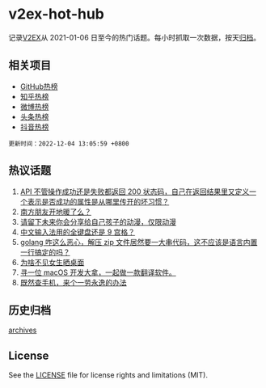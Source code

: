 # v2ex-hot-hub

 记录[V2EX](https://www.v2ex.com/)从 2021-01-06 日至今的热门话题。每小时抓取一次数据，按天[归档](archives)。
 
 ## 相关项目

- [GitHub热榜](https://github.com/snaildev/github-hot-hub)
- [知乎热榜](https://github.com/snaildev/zhihu-hot-hub)
- [微博热榜](https://github.com/snaildev/weibo-hot-hub)
- [头条热榜](https://github.com/snaildev/toutiao-hot-hub)
- [抖音热榜](https://github.com/snaildev/douyin-hot-hub)


 `更新时间：2022-12-04 13:05:59 +0800`

## 热议话题

1. [API 不管操作成功还是失败都返回 200 状态码，自己在返回结果里又定义一个表示是否成功的属性是从哪里传开的坏习惯？](https://www.v2ex.com/t/899875)
1. [南方朋友开地暖了么？](https://www.v2ex.com/t/899817)
1. [请留下未来你会分享给自己孩子的动漫，仅限动漫](https://www.v2ex.com/t/899934)
1. [中文输入法用的全键盘还是 9 宫格？](https://www.v2ex.com/t/899861)
1. [golang 咋这么恶心，解压 zip 文件居然要一大串代码，这不应该是语言内置一行搞定的吗？](https://www.v2ex.com/t/899827)
1. [为啥不见女生晒桌面](https://www.v2ex.com/t/899792)
1. [寻一位 macOS 开发大拿，一起做一款翻译软件。](https://www.v2ex.com/t/899826)
1. [既然查手机，来个一劳永逸的办法](https://www.v2ex.com/t/899929)

## 历史归档

[archives](archives)

## License

See the [LICENSE](LICENSE) file for license rights and limitations (MIT).
